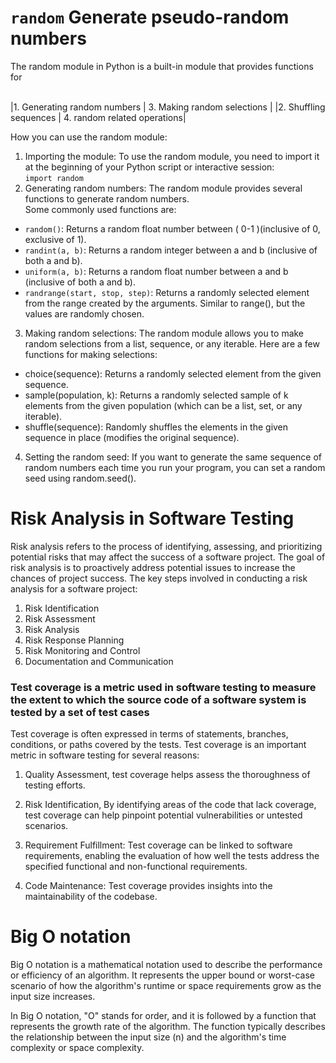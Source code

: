 # `random` Generate pseudo-random numbers

The random module in Python is a built-in module that provides functions for  <br><br>

|1. Generating random numbers | 3. Making random selections |
|2. Shuffling sequences       | 4. random related operations|

How you can use the random module:

1. Importing the module:
To use the random module, you need to import it at the beginning of your Python script or interactive session:<br>
`import random
`
2. Generating random numbers:
The random module provides several functions to generate random numbers. <br>
Some commonly used functions are:

- `random()`: Returns a random float number between ( 0-1 )(inclusive of 0, exclusive of 1).
- `randint(a, b)`: Returns a random integer between a and b (inclusive of both a and b).
- `uniform(a, b)`: Returns a random float number between a and b (inclusive of both a and b).
- `randrange(start, stop, step)`: Returns a randomly selected element from the range created by the arguments. Similar to range(), but the values are randomly chosen.

3. Making random selections:
The random module allows you to make random selections from a list, sequence, or any iterable. Here are a few functions for making selections:

- choice(sequence): Returns a randomly selected element from the given sequence.
- sample(population, k): Returns a randomly selected sample of k elements from the given population (which can be a list, set, or any iterable).
- shuffle(sequence): Randomly shuffles the elements in the given sequence in place (modifies the original sequence).

4. Setting the random seed:
If you want to generate the same sequence of random numbers each time you run your program, you can set a random seed using random.seed().

# Risk Analysis in Software Testing

Risk analysis refers to the process of identifying, assessing, and prioritizing potential risks that may affect the success of a software project.
The goal of risk analysis is to proactively address potential issues to increase the chances of project success.
The key steps involved in conducting a risk analysis for a software project:

1. Risk Identification
2. Risk Assessment
3. Risk Analysis
4. Risk Response Planning
5. Risk Monitoring and Control
6. Documentation and Communication

### Test coverage is a metric used in software testing to measure the extent to which the source code of a software system is tested by a set of test cases

Test coverage is often expressed in terms of statements, branches, conditions, or paths covered by the tests.
Test coverage is an important metric in software testing for several reasons:

1. Quality Assessment, test coverage helps assess the thoroughness of testing efforts.

2. Risk Identification, By identifying areas of the code that lack coverage, test coverage can help pinpoint potential vulnerabilities or untested scenarios.
3. Requirement Fulfillment: Test coverage can be linked to software requirements, enabling the evaluation of how well the tests address the specified functional and non-functional requirements.
4. Code Maintenance: Test coverage provides insights into the maintainability of the codebase.

# Big O notation

Big O notation is a mathematical notation used to describe the performance or efficiency of an algorithm. It represents the upper bound or worst-case scenario of how the algorithm's runtime or space requirements grow as the input size increases.

In Big O notation, "O" stands for order, and it is followed by a function that represents the growth rate of the algorithm. The function typically describes the relationship between the input size (n) and the algorithm's time complexity or space complexity.
